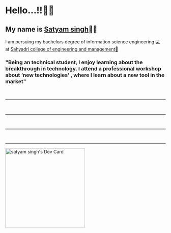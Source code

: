 <h1>Hello...!!👋👋</h1>
<h2>My name is <a href="https://www.linkedin.com/in/satyam-singh-483673207">Satyam singh</a>👦🏻</h2
 <h2>I am persuing my bachelors degree of information science engineering 💻<br> at <a href=https://sahyadri.edu.in/>Sahyadri college of engineering and management🏫</a> </h2>
 <h3>"Being an technical student, I enjoy learning about the breakthrough in technology. I attend a professional workshop about ‘new technologies’ , where I learn about a new tool in the market"</h3>
 <br>
 <hr>
  <br>
 <hr>
  <br>
 <hr>
  <br>
 <hr>
 


 <a href="https://app.daily.dev/satyammmmmm_"> <img src="https://api.daily.dev/devcards/027617d5aaff4435937ea400635e7b1f.png?r=rht" width="250" alt="satyam singh's Dev Card"/></a> 
